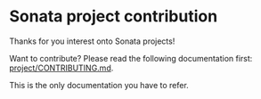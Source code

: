 # Sonata project contribution

Thanks for you interest onto Sonata projects!

Want to contribute? Please read the following documentation first:
[project/CONTRIBUTING.md](project/CONTRIBUTING.md).

This is the only documentation you have to refer.

